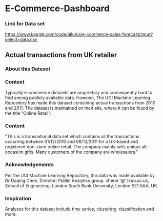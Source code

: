 # E-Commerce-Dashboard

### Link for Data set
https://www.kaggle.com/code/allunia/e-commerce-sales-forecast/input?select=data.csv

## Actual transactions from UK retailer

### About this Dataset
### Context
Typically e-commerce datasets are proprietary and consequently hard to find among publicly available data. 
However, The UCI Machine Learning Repository has made this dataset containing actual transactions from 2010 and 2011. 
The dataset is maintained on their site, where it can be found by the title "Online Retail".

### Content
"This is a transnational data set which contains all the transactions occurring between 01/12/2010 and 09/12/2011 for a UK-based and registered non-store online retail.
The company mainly sells unique all-occasion gifts. Many customers of the company are wholesalers."

### Acknowledgements
Per the UCI Machine Learning Repository, this data was made available by Dr Daqing Chen, Director: 
Public Analytics group. chend '@' lsbu.ac.uk, School of Engineering, London South Bank University, London SE1 0AA, UK.


### Inspiration
Analyses for this dataset include time series, clustering, classification and more.
